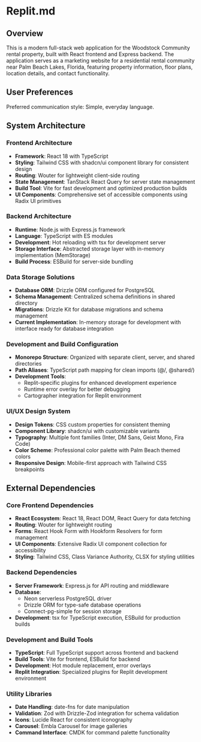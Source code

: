 # Replit.md

## Overview
This is a modern full-stack web application for the Woodstock Community rental property, built with React frontend and Express backend. The application serves as a marketing website for a residential rental community near Palm Beach Lakes, Florida, featuring property information, floor plans, location details, and contact functionality.

## User Preferences
Preferred communication style: Simple, everyday language.

## System Architecture

### Frontend Architecture
- **Framework**: React 18 with TypeScript
- **Styling**: Tailwind CSS with shadcn/ui component library for consistent design
- **Routing**: Wouter for lightweight client-side routing
- **State Management**: TanStack React Query for server state management
- **Build Tool**: Vite for fast development and optimized production builds
- **UI Components**: Comprehensive set of accessible components using Radix UI primitives

### Backend Architecture
- **Runtime**: Node.js with Express.js framework
- **Language**: TypeScript with ES modules
- **Development**: Hot reloading with tsx for development server
- **Storage Interface**: Abstracted storage layer with in-memory implementation (MemStorage)
- **Build Process**: ESBuild for server-side bundling

### Data Storage Solutions
- **Database ORM**: Drizzle ORM configured for PostgreSQL
- **Schema Management**: Centralized schema definitions in shared directory
- **Migrations**: Drizzle Kit for database migrations and schema management
- **Current Implementation**: In-memory storage for development with interface ready for database integration

### Development and Build Configuration
- **Monorepo Structure**: Organized with separate client, server, and shared directories
- **Path Aliases**: TypeScript path mapping for clean imports (@/, @shared/)
- **Development Tools**: 
  - Replit-specific plugins for enhanced development experience
  - Runtime error overlay for better debugging
  - Cartographer integration for Replit environment

### UI/UX Design System
- **Design Tokens**: CSS custom properties for consistent theming
- **Component Library**: shadcn/ui with customizable variants
- **Typography**: Multiple font families (Inter, DM Sans, Geist Mono, Fira Code)
- **Color Scheme**: Professional color palette with Palm Beach themed colors
- **Responsive Design**: Mobile-first approach with Tailwind CSS breakpoints

## External Dependencies

### Core Frontend Dependencies
- **React Ecosystem**: React 18, React DOM, React Query for data fetching
- **Routing**: Wouter for lightweight routing
- **Forms**: React Hook Form with Hookform Resolvers for form management
- **UI Components**: Extensive Radix UI component collection for accessibility
- **Styling**: Tailwind CSS, Class Variance Authority, CLSX for styling utilities

### Backend Dependencies
- **Server Framework**: Express.js for API routing and middleware
- **Database**: 
  - Neon serverless PostgreSQL driver
  - Drizzle ORM for type-safe database operations
  - Connect-pg-simple for session storage
- **Development**: tsx for TypeScript execution, ESBuild for production builds

### Development and Build Tools
- **TypeScript**: Full TypeScript support across frontend and backend
- **Build Tools**: Vite for frontend, ESBuild for backend
- **Development**: Hot module replacement, error overlays
- **Replit Integration**: Specialized plugins for Replit development environment

### Utility Libraries
- **Date Handling**: date-fns for date manipulation
- **Validation**: Zod with Drizzle-Zod integration for schema validation
- **Icons**: Lucide React for consistent iconography
- **Carousel**: Embla Carousel for image galleries
- **Command Interface**: CMDK for command palette functionality